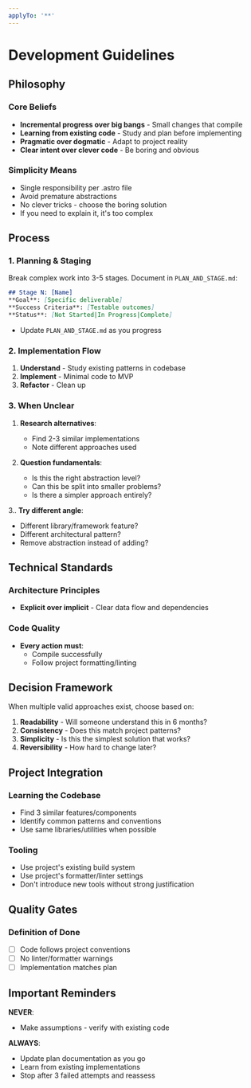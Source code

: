 ```yaml
---
applyTo: '**'
---
```

# Development Guidelines

## Philosophy

### Core Beliefs

- **Incremental progress over big bangs** - Small changes that compile
- **Learning from existing code** - Study and plan before implementing
- **Pragmatic over dogmatic** - Adapt to project reality
- **Clear intent over clever code** - Be boring and obvious

### Simplicity Means

- Single responsibility per .astro file
- Avoid premature abstractions
- No clever tricks - choose the boring solution
- If you need to explain it, it's too complex

## Process

### 1. Planning & Staging

Break complex work into 3-5 stages. Document in `PLAN_AND_STAGE.md`:

```markdown
## Stage N: [Name]
**Goal**: [Specific deliverable]
**Success Criteria**: [Testable outcomes]
**Status**: [Not Started|In Progress|Complete]
```
- Update `PLAN_AND_STAGE.md` as you progress

### 2. Implementation Flow

1. **Understand** - Study existing patterns in codebase
3. **Implement** - Minimal code to MVP
4. **Refactor** - Clean up

### 3. When Unclear

1. **Research alternatives**:
   - Find 2-3 similar implementations
   - Note different approaches used

2. **Question fundamentals**:
   - Is this the right abstraction level?
   - Can this be split into smaller problems?
   - Is there a simpler approach entirely?

3.. **Try different angle**:
   - Different library/framework feature?
   - Different architectural pattern?
   - Remove abstraction instead of adding?

## Technical Standards

### Architecture Principles

- **Explicit over implicit** - Clear data flow and dependencies

### Code Quality

- **Every action must**:
  - Compile successfully
  - Follow project formatting/linting

## Decision Framework

When multiple valid approaches exist, choose based on:

1. **Readability** - Will someone understand this in 6 months?
2. **Consistency** - Does this match project patterns?
3. **Simplicity** - Is this the simplest solution that works?
4. **Reversibility** - How hard to change later?

## Project Integration

### Learning the Codebase

- Find 3 similar features/components
- Identify common patterns and conventions
- Use same libraries/utilities when possible

### Tooling

- Use project's existing build system
- Use project's formatter/linter settings
- Don't introduce new tools without strong justification

## Quality Gates

### Definition of Done

- [ ] Code follows project conventions
- [ ] No linter/formatter warnings
- [ ] Implementation matches plan

## Important Reminders

**NEVER**:
- Make assumptions - verify with existing code

**ALWAYS**:
- Update plan documentation as you go
- Learn from existing implementations
- Stop after 3 failed attempts and reassess
